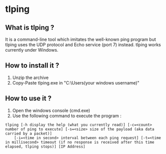 # tlping

## What is tlping ?

It is a command-line tool which imitates the well-known ping program but tlping uses the UDP protocol and Echo service (port 7) instead. tlping works currently under Windows.

## How to install it ?

1. Unzip the archive
2. Copy-Paste tlping.exe in "C:\Users\(your windows username)\"

## How to use it ?

1. Open the windows console (cmd.exe)
2. Use the following command to execute the program :

```shell
tlping [-h display the help (what you currently read)] [-c=<count> number of ping to execute] [-s=<size> size of the payload (aka data carried by a packet)]
	[-i=<time in second> interval between each ping request] [-t=<time in millisecond> timeout (if no response is received after this time elapsed, tlping stops)] [IP Address]
```